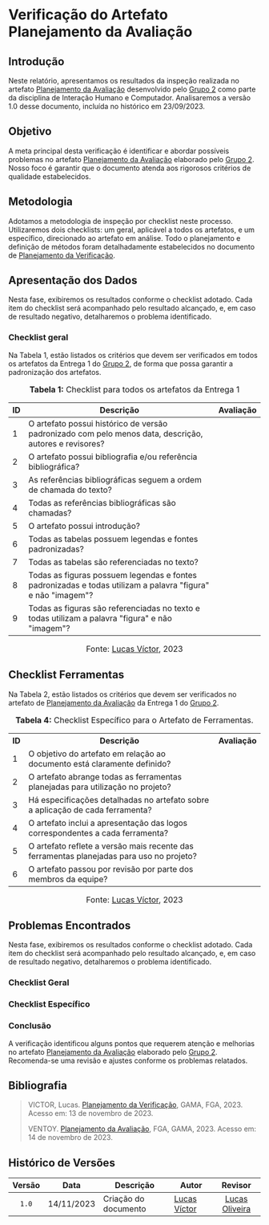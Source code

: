 # Verificação do Artefato Planejamento da Avaliação

## Introdução

Neste relatório, apresentamos os resultados da inspeção realizada no artefato [Planejamento da Avaliação](https://github.com/Interacao-Humano-Computador/2023.2-Ventoy/blob/main/docs/planejamento/Planejamento-da-avaliacao.md) desenvolvido pelo [Grupo 2](https://interacao-humano-computador.github.io/2023.2-Ventoy/) como parte da disciplina de Interação Humano e Computador. Analisaremos a versão 1.0 desse documento, incluída no histórico em 23/09/2023.

## Objetivo

A meta principal desta verificação é identificar e abordar possíveis problemas no artefato [Planejamento da Avaliação](https://github.com/Interacao-Humano-Computador/2023.2-Ventoy/blob/main/docs/planejamento/Planejamento-da-avaliacao.md)  elaborado pelo [Grupo 2](https://interacao-humano-computador.github.io/2023.2-Ventoy/). Nosso foco é garantir que o documento atenda aos rigorosos critérios de qualidade estabelecidos.

## Metodologia

Adotamos a metodologia de inspeção por checklist neste processo. Utilizaremos dois checklists: um geral, aplicável a todos os artefatos, e um específico, direcionado ao artefato em análise. Todo o planejamento e definição de métodos foram detalhadamente estabelecidos no documento de [Planejamento da Verificação](https://github.com/Interacao-Humano-Computador/2023.2-NotaLegal/blob/main/docs/verificacao/Grupo%202/Entrega%201/planejamento-verificacao.md#planejamento-da-verifica%C3%A7%C3%A3o-da-etapa-1-do-grupo-2).



## Apresentação dos Dados

Nesta fase, exibiremos os resultados conforme o checklist adotado. Cada item do checklist será acompanhado pelo resultado alcançado, e, em caso de resultado negativo, detalharemos o problema identificado.

### Checklist geral

Na Tabela 1, estão listados os critérios que devem ser verificados em todos os artefatos da Entrega 1 do [Grupo 2](https://interacao-humano-computador.github.io/2023.2-Ventoy/), de forma que possa garantir a padronização dos artefatos.


<div align="center">
<font size="3"><p style="text-align: center"><b>Tabela 1:</b> Checklist para todos os artefatos da Entrega 1</p></font>

<table>
  <thead>
    <tr>
      <th>ID</th>
      <th>Descrição</th>
      <th>Avaliação</th>
    </tr>
  </thead>
  <tbody>
    <tr>
      <td>1</td>
      <td>O artefato possui histórico de versão padronizado com pelo menos data, descrição, autores e revisores?</td>
      <td></td>
    </tr>
    <tr>
      <td>2</td>
      <td>O artefato possui bibliografia e/ou referência bibliográfica?</td>
      <td></td>
    </tr>
    <tr>
      <td>3</td>
      <td>As referências bibliográficas seguem a ordem de chamada do texto?</td>
      <td></td>
    </tr>
    <tr>
      <td>4</td>
      <td>Todas as referências bibliográficas são chamadas?</td>
      <td></td>
    </tr>
    <tr>
      <td>5</td>
      <td>O artefato possui introdução?</td>
      <td></td>
    </tr>
    <tr>
      <td>6</td>
      <td>Todas as tabelas possuem legendas e fontes padronizadas?</td>
      <td></td>
    </tr>
    <tr>
      <td>7</td>
      <td>Todas as tabelas são referenciadas no texto?</td>
      <td></td>
    </tr>
    <tr>
      <td>8</td>
      <td>Todas as figuras possuem legendas e fontes padronizadas e todas utilizam a palavra "figura" e não "imagem"?</td>
      <td></td>
    </tr>
    <tr>
      <td>9</td>
      <td>Todas as figuras são referenciadas no texto e todas utilizam a palavra "figura" e não "imagem"?</td>
      <td></td>
    </tr>
</table>

<font size="3"><p style="text-align: center">Fonte: <a href="https://github.com/Lucas13032003">Lucas Víctor</a>, 2023</p></font>
</div>

## Checklist Ferramentas

Na Tabela 2, estão listados os critérios que devem ser verificados no artefato de [Planejamento da Avaliação](https://github.com/Interacao-Humano-Computador/2023.2-Ventoy/blob/main/docs/planejamento/Planejamento-da-avaliacao.md) da Entrega 1 do [Grupo 2](https://interacao-humano-computador.github.io/2023.2-Ventoy/).

<div align="center">
  <font size="3"><p style="text-align: center"><b>Tabela 4:</b> Checklist Específico para o Artefato de Ferramentas.</p></font>

  <table>
    <tr>
      <th>ID</th>
      <th>Descrição</th>
      <th>Avaliação</th>
    </tr>
    <tr>
      <td>1</td>
      <td>O objetivo do artefato em relação ao documento está claramente definido?</td>
      <td></td>
    </tr>
    <tr>
      <td>2</td>
      <td>O artefato abrange todas as ferramentas planejadas para utilização no projeto?</td>
      <td></td>
    </tr>
    <tr>
      <td>3</td>
      <td>Há especificações detalhadas no artefato sobre a aplicação de cada ferramenta?</td>
      <td></td>
    </tr>
    <tr>
      <td>4</td>
      <td>O artefato inclui a apresentação das logos correspondentes a cada ferramenta?</td>
      <td></td>
    </tr>
    <tr>
      <td>5</td>
      <td>O artefato reflete a versão mais recente das ferramentas planejadas para uso no projeto?</td>
      <td></td>
    </tr>
    <tr>
      <td>6</td>
      <td>O artefato passou por revisão por parte dos membros da equipe?</td>
      <td></td>
    </tr>
  </table>


<font size="3"><p style="text-align: center">Fonte: <a href="https://github.com/Lucas13032003">Lucas Víctor</a>, 2023</p></font>

</div>

## Problemas Encontrados

Nesta fase, exibiremos os resultados conforme o checklist adotado. Cada item do checklist será acompanhado pelo resultado alcançado, e, em caso de resultado negativo, detalharemos o problema identificado.


### Checklist Geral



### Checklist Específico



### Conclusão

A verificação identificou alguns pontos que requerem atenção e melhorias no artefato [Planejamento da Avaliação](https://github.com/Interacao-Humano-Computador/2023.2-Ventoy/blob/main/docs/planejamento/Planejamento-da-avaliacao.md) elaborado pelo [Grupo 2](https://interacao-humano-computador.github.io/2023.2-Ventoy/). Recomenda-se uma revisão e ajustes conforme os problemas relatados.

## Bibliografia

>
> VICTOR, Lucas. [Planejamento da Verificação](https://github.com/Interacao-Humano-Computador/2023.2-NotaLegal/blob/main/docs/verificacao/Grupo%202/Entrega%201/planejamento-verificacao.md#planejamento-da-verifica%C3%A7%C3%A3o-da-etapa-1-do-grupo-2), GAMA, FGA, 2023. Acesso em: 13 de novembro de 2023.
>
> VENTOY. [Planejamento da Avaliação](https://github.com/Interacao-Humano-Computador/2023.2-Ventoy/blob/main/docs/planejamento/Planejamento-da-avaliacao.md), FGA, GAMA, 2023. Acesso em: 14 de novembro de 2023.

## Histórico de Versões

| Versão | Data   | Descrição     | Autor     |  Revisor        |
| :----: | ------ | ------------- | --------- | :-------------: |
| `1.0`  | 14/11/2023 | Criação do documento  | [Lucas Víctor](https://github.com/Lucas1303200)| [Lucas Oliveira](https://github.com/) |
